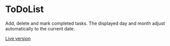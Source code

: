 # ToDoList

Add, delete and mark completed tasks. The displayed day and month adjust automatically to the current date.

[Live version](https://federicotodolist.netlify.app)
